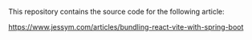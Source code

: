 This repository contains the source code for the following article:

https://www.jessym.com/articles/bundling-react-vite-with-spring-boot
